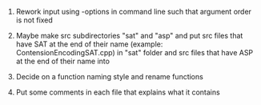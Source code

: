 1. Rework input using -options in command line such that argument order is not fixed

2. Maybe make src subdirectories "sat" and "asp" and put src files that have SAT at the end of their name
   (example: ContensionEncodingSAT.cpp) in "sat" folder and src files that have ASP at the end of their name
   into
3. Decide on a function naming style and rename functions

4. Put some comments in each file that explains what it contains  